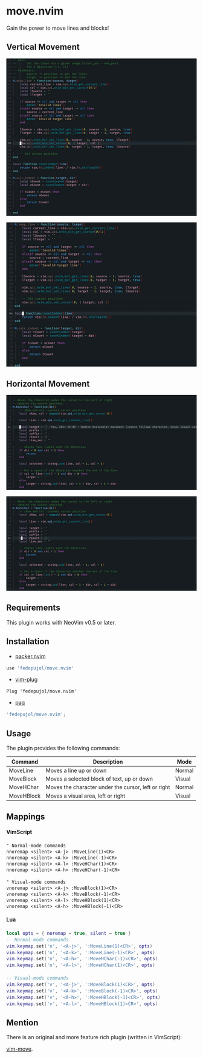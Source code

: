 # move.nvim

Gain the power to move lines and blocks!

## Vertical Movement

![vert-line-move](media/move_line.gif)

![vert-block-move](media/move_block.gif)

## Horizontal Movement

![hor-char](media/hor_character.gif)

![hor-block](media/hor_block.gif)

## Requirements

This plugin works with NeoVim v0.5 or later.

## Installation

-   [packer.nvim](https://github.com/wbthomason/packer.nvim)

``` lua
use 'fedepujol/move.nvim'
```

-   [vim-plug](https://github.com/junegunn/vim-plug)

``` vim
Plug 'fedepujol/move.nvim'
```

-   [paq](https://github.com/savq/paq-nvim)

``` lua
'fedepujol/move.nvim';
```

## Usage

The plugin provides the following commands:

| Command   | Description | Mode |
|-----------|-------------|------|
| MoveLine  | Moves a line up or down | Normal |
| MoveBlock | Moves a selected block of text, up or down | Visual |
| MoveHChar | Moves the character under the cursor, left or right | Normal |
| MoveHBlock | Moves a visual area, left or right | Visual |

## Mappings

#### VimScript

``` vim-script
" Normal-mode commands
nnoremap <silent> <A-j> :MoveLine(1)<CR>
nnoremap <silent> <A-k> :MoveLine(-1)<CR>
nnoremap <silent> <A-l> :MoveHChar(1)<CR>
nnoremap <silent> <A-h> :MoveHChar(-1)<CR>

" Visual-mode commands
vnoremap <silent> <A-j> :MoveBlock(1)<CR>
vnoremap <silent> <A-k> :MoveBlock(-1)<CR>
vnoremap <silent> <A-l> :MoveHBlock(1)<CR>
vnoremap <silent> <A-h> :MoveHBlock(-1)<CR>
```

#### Lua

``` lua
local opts = { noremap = true, silent = true }
-- Normal-mode commands
vim.keymap.set('n', '<A-j>', ':MoveLine(1)<CR>', opts)
vim.keymap.set('n', '<A-k>', ':MoveLine(-1)<CR>', opts)
vim.keymap.set('n', '<A-h>', ':MoveHChar(-1)<CR>', opts)
vim.keymap.set('n', '<A-l>', ':MoveHChar(1)<CR>', opts)

-- Visual-mode commands
vim.keymap.set('v', '<A-j>', ':MoveBlock(1)<CR>', opts)
vim.keymap.set('v', '<A-k>', ':MoveBlock(-1)<CR>', opts)
vim.keymap.set('v', '<A-h>', ':MoveHBlock(-1)<CR>', opts)
vim.keymap.set('v', '<A-l>', ':MoveHBlock(1)<CR>', opts)
```

## Mention

There is an original and more feature rich plugin (written in VimScript):

[vim-move](https://github.com/matze/vim-move).
